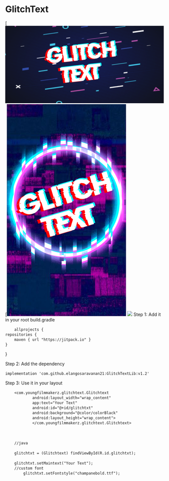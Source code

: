 # GlitchText
[![](https://github.com/elangosaravanan21/GlitchTextLib/blob/master/app/src/main/res/raw/New%20Project%20(15).png?raw=true)
[![](https://github.com/elangosaravanan21/GlitchTextLib/blob/master/app/src/main/res/raw/New%20Project%20(16).png?raw=true)
[![](https://jitpack.io/v/elangosaravanan21/GlitchTextLib.svg)](https://jitpack.io/#elangosaravanan21/GlitchTextLib)
Step 1: Add it in your root build.gradle

		allprojects {
    repositories {
        maven { url "https://jitpack.io" }
    }
}
			

Step 2: Add the dependency

  	implementation 'com.github.elangosaravanan21:GlitchTextLib:v1.2'
	      
Step 3: Use it in your layout

		
		<com.youngfilmmakerz.glitchtext.Glitchtext
                android:layout_width="wrap_content"
                app:text="Your Text"
                android:id="@+id/glitchtxt"
                android:background="@color/colorBlack"
                android:layout_height="wrap_content">
                </com.youngfilmmakerz.glitchtext.Glitchtext>
		
		
		
		//java
		
		glitchtxt = (Glitchtext) findViewById(R.id.glitchtxt);
		
		glitchtxt.setMaintext("Your Text");
		//custom font
        	glitchtxt.setFontstyle("champanebold.ttf");

